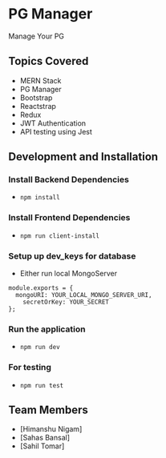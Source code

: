 

# PG Manager
Manage Your PG

## Topics Covered
- MERN Stack
- PG Manager
- Bootstrap
- Reactstrap
- Redux
- JWT Authentication
- API testing using Jest

## Development and Installation

### Install Backend Dependencies
- `npm install`

### Install Frontend Dependencies
- `npm run client-install`

### Setup up dev_keys for database
- Either run local MongoServer 
``` 
module.exports = {
  mongoURI: YOUR_LOCAL_MONGO_SERVER_URI,
	secretOrKey: YOUR_SECRET
}; 
```
### Run the application
- `npm run dev`

### For testing
- `npm run test`



## Team Members
- [Himanshu Nigam]
- [Sahas Bansal]
- [Sahil Tomar]


